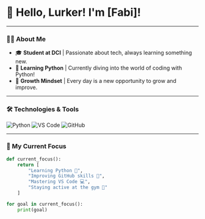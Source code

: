 # 👋 Hello, Lurker! I'm [Fabi]!

---

### 🧑‍🎓 About Me
- 🎓 **Student at DCI** | Passionate about tech, always learning something new.
- 🐍 **Learning Python** | Currently diving into the world of coding with Python!
- 🌱 **Growth Mindset** | Every day is a new opportunity to grow and improve.

---

### 🛠️ Technologies & Tools
![Python](https://img.shields.io/badge/-Python-3776AB?logo=python&logoColor=white&style=flat-square)
![VS Code](https://img.shields.io/badge/-VS%20Code-007ACC?logo=visual-studio-code&logoColor=white&style=flat-square)
![GitHub](https://img.shields.io/badge/-GitHub-181717?logo=github&logoColor=white&style=flat-square)

---

### 🌱 My Current Focus
```python
def current_focus():
    return [
        "Learning Python 🐍",
        "Improving GitHub skills 🔄",
        "Mastering VS Code 💻",
        "Staying active at the gym 💪"
    ]

for goal in current_focus():
    print(goal)
